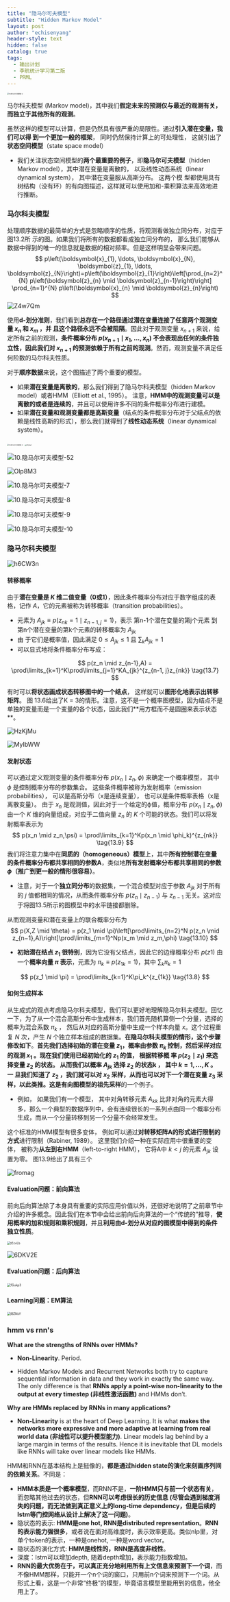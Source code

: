 ```yaml
---
title: "隐马尔可夫模型"
subtitle: "Hidden Markov Model"
layout: post
author: "echisenyang"
header-style: text
hidden: false
catalog: true
tags:
  - 输出计划
  - 李航统计学习第二版
  - PRML
---
```




<img src="/Users/yangjiale/Downloads/10.隐马尔可夫模型-2.jpg" alt="10.隐马尔可夫模型-2" style="zoom:25%;" />

马尔科夫模型 (Markov model)，其中我们**假定未来的预测仅与最近的观测有关，⽽独⽴于其他所有的观测**。

虽然这样的模型可以计算，但是仍然具有很严重的局限性。通过**引⼊潜在变量，我们可以得 到⼀个更加⼀般的框架**， 同时仍然保持计算上的可处理性， 这就引出了**状态空间模型**（state space model）

- 我们关注状态空间模型的**两个最重要的例⼦**，即**隐马尔可夫模型**（hidden Markov model），其中潜在变量是离散的， 以及线性动态系统（linear dynamical system）， 其中潜在变量服从⾼斯分布。 这两个模 型都使⽤具有树结构（没有环）的有向图描述，这样就可以使⽤加和-乘积算法来⾼效地进⾏推断。

### 马尔科夫模型

处理顺序数据的最简单的⽅式是忽略顺序的性质，将观测看做独⽴同分布，对应于图13.2所 ⽰的图。如果我们将所有的数据都看成独⽴同分布的， 那么我们能够从数据中得到的唯⼀的信息就是数据的相对频率。但是这样明显会带来问题。
$$
p\left(\boldsymbol{x}_{1}, \ldots, \boldsymbol{x}_{N}, \boldsymbol{z}_{1}, \ldots, \boldsymbol{z}_{N}\right)=p\left(\boldsymbol{z}_{1}\right)\left[\prod_{n=2}^{N} p\left(\boldsymbol{z}_{n}  \mid  \boldsymbol{z}_{n-1}\right)\right] \prod_{n=1}^{N} p\left(\boldsymbol{x}_{n}  \mid  \boldsymbol{z}_{n}\right)
$$
![Z4w7Qm](https://gitee.com/echisenyang/GiteeForUpicUse/raw/master/uPic/Z4w7Qm.png)

使⽤**d-划分准则**，我们看到**总存在⼀个路径通过潜在变量连接了任意两个观测变量 $x_n$ 和 $x_m$ ，并 且这个路径永远不会被阻隔**。因此对于观测变量 $x_{n+1}$ 来说，给定所有之前的观测，**条件概率分布 $p(x_{n+1} \mid x_1 , . . . , x_n )$ 不会表现出任何的条件独⽴性，因此我们对 $x_{n+1}$ 的预测依赖于所有之前的观测**。然⽽，观测变量不满⾜任何阶数的马尔科夫性质。

对于**顺序数据**来说，这个图描述了两个重要的模型。

- 如果**潜在变量是离散的**，那么我们得到了隐马尔科夫模型（hidden Markov model）或者HMM（Elliott et al., 1995）。 注意，**HMM中的观测变量可以是离散的或者是连续的**，并且可以使⽤许多不同的条件概率分布进⾏建模。
- 如果**潜在变量和观测变量都是⾼斯变量**（结点的条件概率分布对于⽗结点的依赖是线性⾼斯的形式），那么我们就得到了**线性动态系统**（linear dynamical system）。

<img src="/Users/yangjiale/Downloads/10.隐马尔可夫模型-3.jpg" alt="10.隐马尔可夫模型-3" style="zoom:25%;" />

<img src="https://gitee.com/echisenyang/GiteeForUpicUse/raw/master/uPic/UPjRpE.jpg" alt="UPjRpE" style="zoom:25%;" />

![10.隐马尔可夫模型-52](https://gitee.com/echisenyang/GiteeForUpicUse/raw/master/uPic/10.隐马尔可夫模型-5%202.jpg)

![Olp8M3](https://gitee.com/echisenyang/GiteeForUpicUse/raw/master/uPic/Olp8M3.jpg)

![10.隐马尔可夫模型-7](https://gitee.com/echisenyang/GiteeForUpicUse/raw/master/uPic/10.隐马尔可夫模型-7.jpg)

![10.隐马尔可夫模型-8](https://gitee.com/echisenyang/GiteeForUpicUse/raw/master/uPic/10.隐马尔可夫模型-8.jpg)

![10.隐马尔可夫模型-9](https://gitee.com/echisenyang/GiteeForUpicUse/raw/master/uPic/10.隐马尔可夫模型-9.jpg)

![10.隐马尔可夫模型-10](https://gitee.com/echisenyang/GiteeForUpicUse/raw/master/uPic/10.隐马尔可夫模型-10.jpg)

### 隐马尔科夫模型

![h6CW3n](https://gitee.com/echisenyang/GiteeForUpicUse/raw/master/uPic/h6CW3n.png)

#### 转移概率

由于**潜在变量是 $K$ 维⼆值变量（0或1）**，因此条件概率分布对应于数字组成的表格，记作 $A$，它的元素被称为转移概率（transition probabilities）。

- 元素为 $A_{jk} ≡ p(z_{nk} = 1  \mid  z_{n−1,j} = 1)$，表示 第n-1个潜在变量的第j个元素 到 第n个潜在变量的第k个元素的转移概率为 $A_{jk}$
- 由 于它们是概率值，因此满足 $0 \leq A_{jk} \leq 1$ 且 $\sum_k A_{jk} = 1$ 
- 可以显式地将条件概率分布写成：

$$
p(z_n \mid z_{n-1},A) = \prod\limits_{k=1}^K\prod\limits_{j=1}^KA_{jk}^{z_{n-1, j}z_{nk}} \tag{13.7}
$$

有时可以**将状态画成状态转移图中的⼀个结点**， 这样就可以**图形化地表⽰出转移矩阵**。 图 13.6给出了K = 3的情形。注意，这不是⼀个概率图模型，因为结点不是单独的变量⽽是⼀个变量的各个状态，因此我们**⽤⽅框⽽不是圆圈来表⽰状态**。





![HzKjMu](https://gitee.com/echisenyang/GiteeForUpicUse/raw/master/uPic/HzKjMu.png)

![MyIbWW](https://gitee.com/echisenyang/GiteeForUpicUse/raw/master/uPic/MyIbWW.png)

#### 发射状态

可以通过定义观测变量的条件概率分布 $p(x_n  \mid  z_n , ϕ)$ 来确定⼀个概率模型， 其中 $ϕ$ 是控制概率分布的参数集合。 这些条件概率被称为发射概率（emission probabilities）， 可以是⾼斯分布（x是连续变量）， 也可以是条件概率表格（x是离散变量）。 由于 $x_n$ 是观测值，因此对于⼀个给定的ϕ值，概率分布 $p(x_n  \mid  z_n , ϕ)$ 由⼀个 $K$ 维的向量组成，对应于⼆值向量 $z_n$ 的 $K$ 个可能的状态。我们可以将发射概率表⽰为
$$
p(x_n \mid z_n,\psi) = \prod\limits_{k=1}^Kp(x_n \mid \phi_k)^{z_{nk}} \tag{13.9}
$$
我们将注意⼒集中在**同质的（homogeneous）模型**上，其中**所有控制潜在变量的条件概率分布都共享相同的参数A**，类似地**所有发射概率分布都共享相同的参数 $ϕ$（推⼴到更⼀般的情形很容易）**。

- 注意，对于⼀个**独⽴同分布**的数据集，⼀个混合模型对应于参数 $A_{jk}$ 对于所有的 $j$ 值都相同的情况，从⽽条件概率分布 $p(z_n  \mid  z_{n−1})$ 与 $z_{n−1}$ ⽆关。这对应于将图13.5所⽰的图模型中的⽔平链接都删除。

从⽽观测变量和潜在变量上的联合概率分布为
$$
p(X,Z \mid \theta) = p(z_1 \mid \pi)\left[\prod\limits_{n=2}^N p(z_n \mid z_{n−1},A)\right]\prod\limits_{m=1}^Np(x_m \mid z_m,\phi) \tag{13.10}
$$

- **初始潜在结点 $z_1$ 很特别**，因为它没有父结点，因此它的边缘概率分布 $p(z1)$ 由一个**概率向量 $π$ 表示**，元素为 $π_k≡p(z_{1k}=1)$，其中 $\sum_k\pi_k = 1$ 

$$
p(z_1  \mid  \pi) = \prod\limits_{k=1}^K\pi_k^{z_{1k}} \tag{13.8}
$$

#### 如何生成样本

从⽣成式的观点考虑隐马尔科夫模型，我们可以更好地理解隐马尔科夫模型。回忆⼀下，为了从⼀个混合⾼斯分布中⽣成样本，我们⾸先随机算侧⼀个分量，选择的概率为混合系数 $π_k$ ， 然后从对应的⾼斯分量中⽣成⼀个样本向量 $x$。这个过程重复 $N$ 次，产⽣ $N$ 个独⽴样本组成的数据集。**在隐马尔科夫模型的情形，这个步骤修改如下**。**⾸先我们选择初始的潜在变量 $z_1$，概率由参数 $π_k$ 控制，然后采样对应的观测 $x_1$ 。现在我们使⽤已经初始化的 $z_1$ 的值， 根据转移概 率 $p(z_2  \mid  z_1 )$ 来选择变量 $z_2$ 的状态。 从⽽我们以概率 $A_{jk}$ 选择 $z_2$ 的状态k ， 其中 $k = 1, . . . , K$ 。 ⼀ 旦我们知道了 $z_2$ ，我们就可以对 $x_2$ 采样，从⽽也可以对下⼀个潜在变量 $z_3$ 采样，以此类推。**这是有向图模型的**祖先采样**的⼀个例⼦。 

- 例如， 如果我们有⼀个模型， 其中对⾓转移元素 $A_{kk}$ ⽐⾮对⾓的元素⼤得多，那么⼀个典型的数据序列中，会有连续很长的⼀系列点由同⼀个概率分布⽣成，⽽从⼀个分量转移到另⼀个分量不会经常发⽣。

这个标准的HMM模型有很多变体， 例如可以通过**对转移矩阵A的形式进⾏限制的⽅式**进⾏限制（Rabiner, 1989）。 这⾥我们介绍⼀种在实际应⽤中很重要的变体， 被称为**从左到右HMM**（left-to-right HMM）， 它将A中 $k < j$ 的元素 $A_{jk}$ 设置为零。 图13.9给出了具有三个

![fromag](https://gitee.com/echisenyang/GiteeForUpicUse/raw/master/uPic/fromag.png)

#### Evaluation问题：前向算法

前向后向算法除了本⾝具有重要的实际应⽤价值以外，还很好地说明了之前章节中介绍的许多概念。因此我们在本节中会给出前向后向算法的⼀个“传统的”推导，**使⽤概率的加和规则和乘积规则**，并且**利⽤由d-划分从对应的图模型中得到的条件独⽴性质**。

<img src="https://gitee.com/echisenyang/GiteeForUpicUse/raw/master/uPic/tEcvLb.png" alt="tEcvLb" style="zoom:50%;" />

![6DKV2E](https://gitee.com/echisenyang/GiteeForUpicUse/raw/master/uPic/6DKV2E.png)

#### Evaluation问题：后向算法

<img src="https://gitee.com/echisenyang/GiteeForUpicUse/raw/master/uPic/1Gukp3.png" alt="1Gukp3" style="zoom:50%;" />

#### Learning问题：EM算法

<img src="https://gitee.com/echisenyang/GiteeForUpicUse/raw/master/uPic/lBZNsY.png" alt="lBZNsY" style="zoom:50%;" />

### hmm vs rnn's

**What are the strengths of RNNs over HMMs?**

- **Non-Linearity**. Period.

- Hidden Markov Models and Recurrent Networks both try to capture sequential information in data and they work in exactly the same way. The only difference is that **RNNs apply a point-wise non-linearity to the output at every timestep (非线性激活函数)** and HMMs don’t.

**Why are HMMs replaced by RNNs in many applications?**

- **Non-Linearity** is at the heart of Deep Learning. It is what **makes the networks more expressive and more adaptive at learning from real world data (非线性可以提升模型能力)**. Linear models lag behind by a large margin in terms of the results. Hence it is inevitable that DL models like RNNs will take over linear models like HMMs.

HMM和RNN在基本结构上是挺像的，**都是通过hidden state的演化来刻画序列间的依赖关系**。不同是：

- **HMM本质是一个概率模型**，而RNN不是，**一阶HMM只与前一个状态有关**，而忽略其他过去的状态，但**RNN可以考虑很长的历史信息 (尽管会遇到梯度消失的问题，而无法做到真正意义上的long-time dependency，但是后续的lstm等门控网络从设计上解决了这一问题)**。
- 隐状态的表示: **HMM是one hot, RNN是distributed representation**。**RNN的表示能力强很多**，或者说在面对高维度时，表示效率更高。类似nlp里，对单个token的表示，一种是onehot, 一种是word vector。
- 隐状态的演化方式: **HMM是线性的，RNN是高度非线性**。
- 深度：lstm可以增加depth, 随着depth增加，表示能力指数增加。
- **RNN的最大优势在于，可以真正充分地利用所有上文信息来预测下一个词**，而不像HMM那样，只能开一个n个词的窗口，只用前n个词来预测下一个词。从形式上看，这是一个非常“终极”的模型，毕竟语言模型里能用到的信息，他全用上了。



